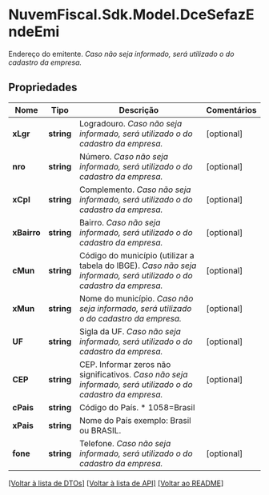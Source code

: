 # NuvemFiscal.Sdk.Model.DceSefazEndeEmi
Endereço do emitente.    *Caso não seja informado, será utilizado o do cadastro da empresa.*

## Propriedades

Nome | Tipo | Descrição | Comentários
------------ | ------------- | ------------- | -------------
**xLgr** | **string** | Logradouro.    *Caso não seja informado, será utilizado o do cadastro da empresa.* | [optional] 
**nro** | **string** | Número.    *Caso não seja informado, será utilizado o do cadastro da empresa.* | [optional] 
**xCpl** | **string** | Complemento.    *Caso não seja informado, será utilizado o do cadastro da empresa.* | [optional] 
**xBairro** | **string** | Bairro.    *Caso não seja informado, será utilizado o do cadastro da empresa.* | [optional] 
**cMun** | **string** | Código do município (utilizar a tabela do IBGE).    *Caso não seja informado, será utilizado o do cadastro da empresa.* | [optional] 
**xMun** | **string** | Nome do município.    *Caso não seja informado, será utilizado o do cadastro da empresa.* | [optional] 
**UF** | **string** | Sigla da UF.    *Caso não seja informado, será utilizado o do cadastro da empresa.* | [optional] 
**CEP** | **string** | CEP.  Informar zeros não significativos.    *Caso não seja informado, será utilizado o do cadastro da empresa.* | [optional] 
**cPais** | **string** | Código do País.  * 1058&#x3D;Brasil | 
**xPais** | **string** | Nome do País exemplo: Brasil ou BRASIL. | 
**fone** | **string** | Telefone.    *Caso não seja informado, será utilizado o do cadastro da empresa.* | [optional] 

[[Voltar à lista de DTOs]](../README.md#documentation-for-models) [[Voltar à lista de API]](../README.md#documentation-for-api-endpoints) [[Voltar ao README]](../README.md)

